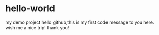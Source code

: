 # hello-world
my demo project
hello github,this is my first code message to you here.  wish me a nice trip!
thank you!
